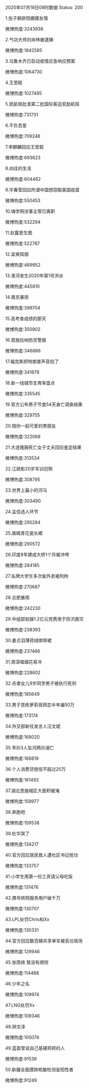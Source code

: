 2020年07月18日08时数据
Status: 200

1.张子枫欧阳娜娜友情

微博热度:3243938

2.气功大师刘尚林被逮捕

微博热度:1842585

3.乌鲁木齐已启动疫情应急响应预案

微博热度:1064730

4.王思聪

微博热度:1027495

5.民航局批准第二批国际客运奖励航班

微博热度:731731

6.不负吾爱

微博热度:709248

7.李麒麟回应王思聪

微博热度:693623

8.向往的生活

微博热度:604462

9.华春莹回应所谓中国想窃取美国疫苗

微博热度:550453

10.嗨学网涉事主管已离职

微博热度:532294

11.赵露思生图

微博热度:522787

12.梁爽知错

微博热度:469952

13.淮河发生2020年第1号洪水

微博热度:445610

14.南京暴雨

微博热度:399704

15.高考查成绩的那天

微博热度:350902

16.恩施拉响防空警报

微博热度:346886

17.福克斯把特朗普声音掐了

微博热度:341679

18.新一线城市生育率盘点

微博热度:335545

19.官方公布男子节食54天身亡调查结果

微博热度:329755

20.陪你一起可爱的男朋友

微博热度:322068

21.大连隆胸死亡女子丈夫回应鉴定结果

微博热度:313534

22.江疏影20岁军训旧照

微博热度:308795

23.世界上最小的河马

微博热度:303490

24.孟佳选人环节

微博热度:295284

25.唐嫣青花瓷长裙

微博热度:290572

26.印度8年建成大桥1个月被冲垮

微博热度:284185

27.名牌大学生多次偷外卖被刑拘

微博热度:270687

28.合肥暴雨

微博热度:242230

29.中组部划拨1.2亿元党费用于防汛救灾

微博热度:238393

30.姜贞羽薄荷绿绑带裙

微博热度:237486

31.周深唱烟花易冷

微博热度:228602

32.杀害女儿9岁同学男子被执行死刑

微博热度:185649

33.男子苦练萝莉音网恋半年骗50万

微博热度:173174

34.外交部新任发言人汪文斌

微博热度:168020

35.爷孙3人坠河两孙溺亡

微博热度:166819

36.个人消费贷授信不超过20万

微博热度:161493

37.湖北恩施城区大面积被淹

微博热度:159977

38.奔跑吧

微博热度:159538

39.杜华哭了

微博热度:134217

40.官方回应居民救人遭社区书记抢功

微博热度:133757

41.小学生用第一份工资请父母吃饭

微博热度:131476

42.携号转网服务用户破千万

微博热度:130707

43.LPL处罚Chris和Xx

微博热度:130331

44.官方回应数百辆共享单车被丢垃圾场

微博热度:129946

45.张雨绮 我没有顺拐

微博热度:114488

46.少年之名

微博热度:109974

47.LNG处罚Xx

微博热度:109346

48.钟文泽

微博热度:105076

49.蓝盈莹说自己是硬邦邦的人

微博热度:91539

50.新疆全面摸排核酸检测呈阳性者

微博热度:91249

